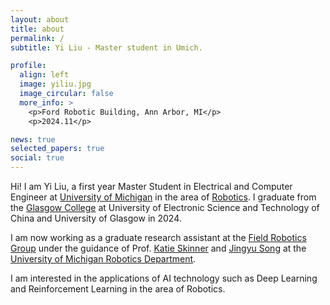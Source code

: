 ```yaml
---
layout: about
title: about
permalink: /
subtitle: Yi Liu - Master student in Umich.

profile:
  align: left
  image: yiliu.jpg
  image_circular: false
  more_info: >
    <p>Ford Robotic Building, Ann Arbor, MI</p>
    <p>2024.11</p>

news: true
selected_papers: true
social: true
---
```


Hi! I am Yi Liu, a first year Master Student in Electrical and Computer Engineer at [University of Michigan](https://umich.edu/) in the area of [Robotics](https://robotics.umich.edu/). I graduate from the [Glasgow College](https://www.gla.uestc.edu.cn/english/Home.htm) at University of Electronic Science and Technology of China and University of Glasgow in 2024.

I am now working as a graduate research assistant at the [Field Robotics Group](https://fieldrobotics.engin.umich.edu/home/) under the guidance of Prof. [Katie Skinner](https://robotics.umich.edu/profile/katherine-skinner/) and [Jingyu Song](https://song-jingyu.github.io/) at the [University of Michigan Robotics Department](https://robotics.umich.edu/).

I am interested in the applications of AI technology such as Deep Learning and Reinforcement Learning in the area of Robotics.



